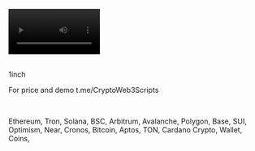 <video src='https://github.com/user-attachments/assets/5b70f070-872c-4c25-928b-f2a4e7d391ca' width=180/><video />
<br />


<br />
1inch

For price and demo
t.me/CryptoWeb3Scripts

<br />

Ethereum, Tron, Solana, BSC, Arbitrum, Avalanche, Polygon, Base, SUI, Optimism, Near, Cronos, Bitcoin, Aptos, TON, Cardano
Crypto, Wallet, Coins,
